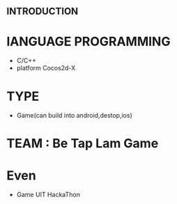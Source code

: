 ## INTRODUCTION
# lANGUAGE PROGRAMMING
* C/C++
* platform Cocos2d-X
# TYPE
* Game(can build into android,destop,ios)
# TEAM : Be Tap Lam Game
# Even 
* Game UIT HackaThon
